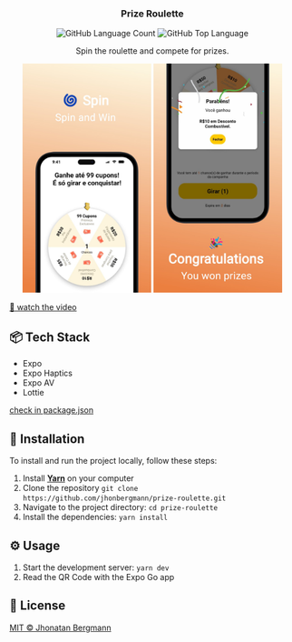 <h3 align="center">
  Prize Roulette
</h3>

<p align="center">
  <img alt="GitHub Language Count" src="https://img.shields.io/github/languages/count/jhonbergmann/prize-roulette" />
  <img alt="GitHub Top Language" src="https://img.shields.io/github/languages/top/jhonbergmann/prize-roulette" />
</p>

<p align="center">Spin the roulette and compete for prizes.</p>

<p align="center">
  <img src="docs/assets/illustration1.jpg" width="45%"  alt="illustration" >
  <img src="docs/assets/illustration2.jpg" width="45%"  alt="illustration" >
</p>

[🎥 watch the video](docs/assets/preview.mp4)

## 📦 Tech Stack

- Expo
- Expo Haptics
- Expo AV
- Lottie

[check in package.json](package.json)

## 🔩 Installation

To install and run the project locally, follow these steps:

1. Install [**Yarn**](https://yarnpkg.com/) on your computer
1. Clone the repository `git clone https://github.com/jhonbergmann/prize-roulette.git`
1. Navigate to the project directory: `cd prize-roulette`
1. Install the dependencies: `yarn install`

## ⚙️ Usage

1. Start the development server: `yarn dev`
1. Read the QR Code with the Expo Go app

## 📝 License

[MIT © Jhonatan Bergmann](https://github.com/jhonbergmann/prize-roulette/blob/main/LICENSE)
